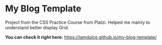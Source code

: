 # My Blog Template

Project from the CSS Practice Course from Platzi. 
Helped me mainly to understand better display Grid. 

**You can check it right here:** https://iamdulce.github.io/my-blog-template/
